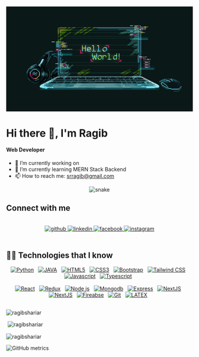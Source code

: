 ![Full Stack Web Developer](https://github.com/RagibShariar/RagibShariar/blob/main/hello-world.gif)
# Hi there 👋, I'm Ragib
#### Web Developer


- 🔭 I’m currently working on 
- 🌱 I’m currently learning MERN Stack Backend 
- 📫 How to reach me: srragib@gmail.com 


<p align="center">
  <img src="https://github.com/RagibShariar/RagibShariar/raw/output/github-snake.svg" alt="snake">
</p> 

## Connect with me 
<br/> 
<div align="center">
<a href="https://github.com/ragibshariar" target="_blank">
<img src=https://img.shields.io/badge/github-%2324292e.svg?&style=for-the-badge&logo=github&logoColor=white alt=github style="margin-bottom: 5px;" />
</a>
<a href="https://linkedin.com/in/ragibshariar" target="_blank">
<img src=https://img.shields.io/badge/linkedin-%231E77B5.svg?&style=for-the-badge&logo=linkedin&logoColor=white alt=linkedin style="margin-bottom: 5px;" />
</a>
<a href="https://www.facebook.com/srragib" target="_blank">
<img src=https://img.shields.io/badge/facebook-%232E87FB.svg?&style=for-the-badge&logo=facebook&logoColor=white alt=facebook style="margin-bottom: 5px;" />
</a>
<a href="https://instagram.com/ragib.shariar" target="_blank">
<img src=https://img.shields.io/badge/instagram-%23000000.svg?&style=for-the-badge&logo=instagram&logoColor=white alt=instagram style="margin-bottom: 5px;" />
</a>  
</div>
<br/> 


## 🧑‍💻 Technologies that I know 

<div align="center" width="70%">
<a href="https://www.python.org/" target="_blank"><img width="50px" src="https://cdn.jsdelivr.net/gh/devicons/devicon/icons/python/python-original.svg" alt="Python"/></a>&nbsp;&nbsp;
<a href="https://www.java.com/" target="_blank"><img height="50" src="https://cdn.jsdelivr.net/gh/devicons/devicon/icons/java/java-original.svg" alt="JAVA"/></a>&nbsp;&nbsp;
<a href="https://en.wikipedia.org/wiki/HTML5" target="_blank"><img height="50" src="https://cdn.jsdelivr.net/gh/devicons/devicon/icons/html5/html5-plain-wordmark.svg" alt="HTML5"/></a>&nbsp;&nbsp;
<a href="https://www.w3schools.com/css/" target="_blank"><img height="50" src="https://cdn.jsdelivr.net/gh/devicons/devicon/icons/css3/css3-plain-wordmark.svg" alt="CSS3"/></a>&nbsp;&nbsp;
<a href="https://getbootstrap.com/docs/3.4/javascript/" target="_blank"><img height="50" src="https://cdn.jsdelivr.net/gh/devicons/devicon/icons/bootstrap/bootstrap-original.svg" alt="Bootstrap"/></a>&nbsp;&nbsp;
<a href="https://www.tailwindcss.com/" target="_blank"><img height="50" src="https://cdn.jsdelivr.net/gh/devicons/devicon/icons/tailwindcss/tailwindcss-plain.svg" alt="Tailwind CSS"/></a>&nbsp;&nbsp;
<a href="https://www.javascript.com/" target="_blank"><img   height="50" src="https://cdn.jsdelivr.net/gh/devicons/devicon/icons/javascript/javascript-original.svg" alt="Javascript"/></a>&nbsp;&nbsp;
<a href="https://www.typescriptlang.org/" target="_blank"><img height="50" src="https://cdn.jsdelivr.net/gh/devicons/devicon/icons/typescript/typescript-original.svg" alt="Typescript"/></a>&nbsp;&nbsp;
<br><br>
<a href="https://reactjs.org/" target="_blank"><img height="50" src="https://cdn.jsdelivr.net/gh/devicons/devicon/icons/react/react-original.svg" alt="React"/></a>&nbsp;&nbsp;
<a href="https://redux.js.org/" target="_blank"><img height="50" src="https://cdn.jsdelivr.net/gh/devicons/devicon/icons/redux/redux-original.svg" alt="Redux"/></a>&nbsp;&nbsp;
<a href="https://nodejs.org/" target="_blank"><img height="50" src="https://cdn.jsdelivr.net/gh/devicons/devicon/icons/nodejs/nodejs-original-wordmark.svg" alt="Node js"/></a>&nbsp;&nbsp;
<a href="https://www.mongodb.com/" target="_blank"><img height="50" src="https://cdn.jsdelivr.net/gh/devicons/devicon/icons/mongodb/mongodb-original-wordmark.svg" alt="Mongodb"/></a>&nbsp;&nbsp;
<a href="https://expressjs.com/" target="_blank"><img height="50" src="https://cdn.jsdelivr.net/gh/devicons/devicon/icons/express/express-original.svg" alt="Express"/></a>&nbsp;&nbsp;
<a href="https://nextjs.org/" target="_blank"><img height="50" src="https://cdn.jsdelivr.net/gh/devicons/devicon/icons/nextjs/nextjs-original.svg" alt="NextJS"/></a>&nbsp;&nbsp;
<a href="https://nextjs.org/" target="_blank"><img height="50" src="https://cdn.jsdelivr.net/gh/devicons/devicon/icons/nextjs/nextjs-original-wordmark.svg" alt="NextJS"/></a>&nbsp;&nbsp;
<a href="https://firebase.google.com/" target="_blank"><img  height="50" src="https://cdn.jsdelivr.net/gh/devicons/devicon/icons/firebase/firebase-plain.svg" alt="Fireabse"/></a>&nbsp;&nbsp;
<a href="https://git-scm.com/" target="_blank"><img height="50" src="https://cdn.jsdelivr.net/gh/devicons/devicon/icons/git/git-original.svg" alt="Git"/></a>&nbsp;&nbsp;
<a href="https://www.latex-project.org/" target="_blank"><img height="50" src="https://cdn.jsdelivr.net/gh/devicons/devicon/icons/latex/latex-original.svg" alt="LATEX"/></a>&nbsp;&nbsp;
</div>                                                                      
          


 
<br/>  


<!-- most used language -->
<p><img align="" src="https://github-readme-stats.vercel.app/api/top-langs?username=ragibshariar&show_icons=true&theme=dracula&locale=en&layout=compact" alt="ragibshariar" /></p>

<!-- Stats -->
<p>&nbsp;<img align="center" src="https://github-readme-stats.vercel.app/api?username=ragibshariar&show_icons=true&theme=dracula&locale=en" alt="ragibshariar" /></p>

<!-- Streak -->
<p><img align="center" src="https://github-readme-streak-stats.herokuapp.com/?user=ragibshariar&theme=dracula" alt="ragibshariar" /></p>


![GitHub metrics](https://metrics.lecoq.io/RagibShariar)  




